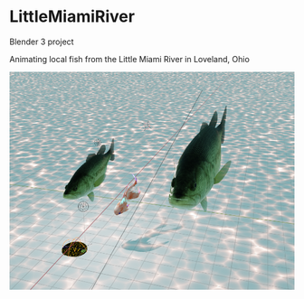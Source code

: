 # LittleMiamiRiver
Blender 3 project

Animating local fish from the Little Miami River in Loveland, Ohio

![Screenshot](https://github.com/tedbarnett/LittleMiamiRiver/blob/main/LIttleMiamiScreenshot%202022-04-27.png)
